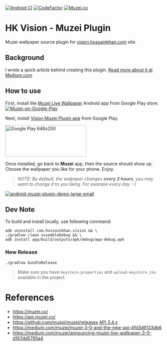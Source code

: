 [![Android CI](https://github.com/hossain-khan/android-hk-vision-muzei-plugin/actions/workflows/android.yml/badge.svg)](https://github.com/hossain-khan/android-hk-vision-muzei-plugin/actions/workflows/android.yml) [![CodeFactor](https://www.codefactor.io/repository/github/hossain-khan/android-hk-vision-muzei-plugin/badge)](https://www.codefactor.io/repository/github/hossain-khan/android-hk-vision-muzei-plugin) [![Muzei.co](https://img.shields.io/badge/muzei.co-API%203.4%2B-blue)](http://api.muzei.co/)

# HK Vision - Muzei Plugin
Muzei wallpaper source plugin for [vision.hossainkhan.com](https://vision.hossainkhan.com/) site.

## Background
I wrote a quick article behind creating this plugin. [Read more about it at Medium.com](https://medium.com/@hossainkhan/hackathon-creating-the-simplest-muzei-wallpaper-plugin-for-android-9d080dbb4bf)

## How to use
First, install the [Muzei Live Wallpaper](https://play.google.com/store/apps/details?id=net.nurik.roman.muzei) Android app from Google Play store.  
[![Muzei-on-Google-Play](https://user-images.githubusercontent.com/99822/81494196-decc1600-9274-11ea-9296-f167952e5fc1.png)](https://play.google.com/store/apps/details?id=net.nurik.roman.muzei)

Next, install [Vision Muzei Plugin app](https://play.google.com/store/apps/details?id=com.hossainkhan.vision) from Google Play.

[<img src="https://play.google.com/intl/en_us/badges/static/images/badges/en_badge_web_generic.png" width="258" height="100" alt="Google Play 646x250">](https://play.google.com/store/apps/details?id=com.hossainkhan.vision)

Once installed, go back to **Muzei** app, then the source should show up. Choose the wallpaper you like for your phone. Enjoy.

> _NOTE: By default, the walpaper changes **every 3 hours**, you may want to change it to you liking. For example every day :-)_

[![android-muzei-plugin-demo-large-small](https://user-images.githubusercontent.com/99822/81618324-19d56300-93b5-11ea-8367-62376439a99c.png)](https://play.google.com/store/apps/details?id=com.hossainkhan.vision)

## Dev Note
To build and install locally, use following command:

```
adb uninstall com.hossainkhan.vision && \
./gradlew clean assembleDebug && \
adb install app/build/outputs/apk/debug/app-debug.apk 
```

### New Release
```
./gradlew bundleRelease
```
> Make sure you have `keystore.properties` and `upload-keystore.jks` available in the project.

# References
* https://muzei.co/
* https://api.muzei.co/
* https://github.com/muzei/muzei/releases [API 3.4.x](https://github.com/muzei/muzei/releases/tag/api3.4.2)
* https://medium.com/muzei/muzei-3-0-and-the-new-api-4fd3d6133db6
* https://medium.com/muzei/announcing-muzei-live-wallpaper-3-0-d167dd5795a4
